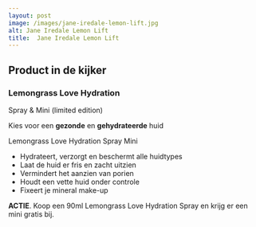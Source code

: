 ```yaml
---
layout: post
image: /images/jane-iredale-lemon-lift.jpg
alt: Jane Iredale Lemon Lift
title:  Jane Iredale Lemon Lift
---
```


## Product in de kijker

### Lemongrass Love Hydration
Spray & Mini (limited edition)

Kies voor een **gezonde** en **gehydrateerde** huid

Lemongrass Love Hydration Spray Mini

* Hydrateert, verzorgt en beschermt alle huidtypes
* Laat de huid er fris en zacht uitzien
* Vermindert het aanzien van porien
* Houdt een vette huid onder controle
* Fixeert je mineral make-up

**ACTIE**. Koop een 90ml Lemongrass Love Hydration Spray
en krijg er een mini gratis bij.

